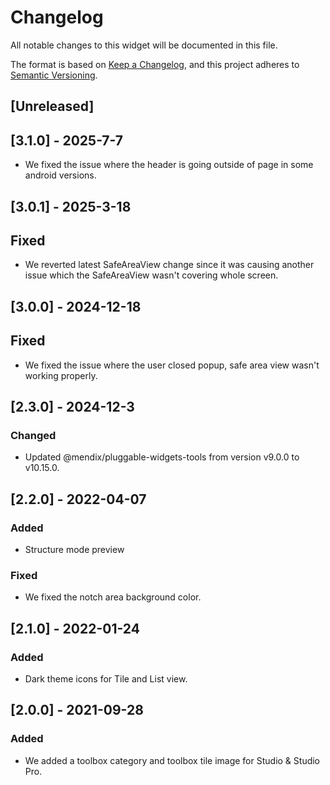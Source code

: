 # Changelog

All notable changes to this widget will be documented in this file.

The format is based on [Keep a Changelog](https://keepachangelog.com/en/1.0.0/), and this project adheres to [Semantic Versioning](https://semver.org/spec/v2.0.0.html).

## [Unreleased]

## [3.1.0] - 2025-7-7

-   We fixed the issue where the header is going outside of page in some android versions.

## [3.0.1] - 2025-3-18

## Fixed

-   We reverted latest SafeAreaView change since it was causing another issue which the SafeAreaView wasn't covering whole screen.

## [3.0.0] - 2024-12-18

## Fixed

-   We fixed the issue where the user closed popup, safe area view wasn't working properly.

## [2.3.0] - 2024-12-3

### Changed

-   Updated @mendix/pluggable-widgets-tools from version v9.0.0 to v10.15.0.

## [2.2.0] - 2022-04-07

### Added

-   Structure mode preview

### Fixed

-   We fixed the notch area background color.

## [2.1.0] - 2022-01-24

### Added

-   Dark theme icons for Tile and List view.

## [2.0.0] - 2021-09-28

### Added

-   We added a toolbox category and toolbox tile image for Studio & Studio Pro.
